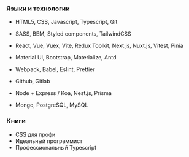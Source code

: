 ### Языки и технологии

- HTML5, CSS, Javascript, Typescript, Git
- SASS, BEM, Styled components, TailwindCSS
- React, Vue, Vuex, Vite, Redux Toolkit, Next.js, Nuxt.js, Vitest, Pinia
- Material UI, Bootstrap, Materialize, Antd
- Webpack, Babel, Eslint, Prettier
- Github, Gitlab

- Node + Express / Koa, Nest.js, Prisma
- Mongo, PostgreSQL, MySQL


### Книги 

- CSS для профи
- Идеальный программист
- Профессиональный Typescript

